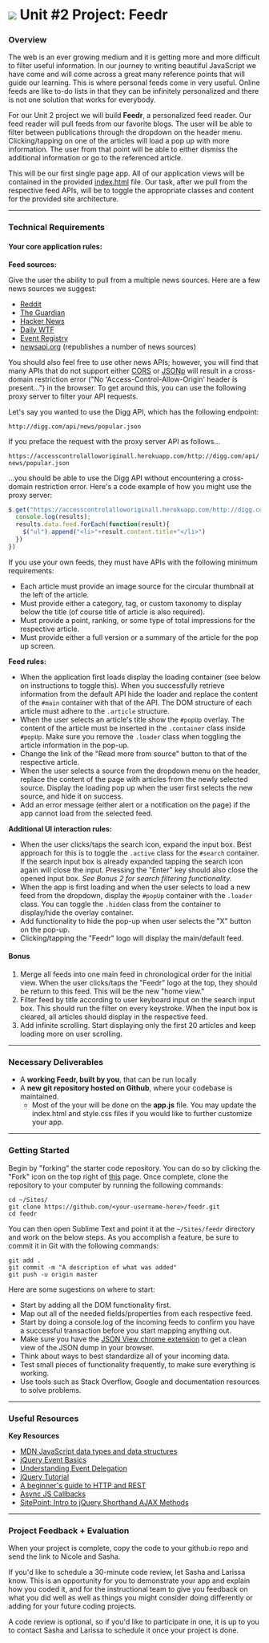 # ![](https://ga-dash.s3.amazonaws.com/production/assets/logo-9f88ae6c9c3871690e33280fcf557f33.png) Unit #2 Project: Feedr

### Overview

The web is an ever growing medium and it is getting more and more difficult
to filter useful information. In our journey to writing beautiful JavaScript we
have come and will come across a great many reference points that will guide our
learning. This is where personal feeds come in very useful. Online feeds are
like to-do lists in that they can be infinitely personalized and there is not
one solution that works for everybody.

For our Unit 2 project we will build __Feedr__, a personalized feed reader. Our
feed reader will pull feeds from our favorite blogs. The user will be able to
filter between publications through the dropdown on the header menu.
Clicking/tapping on one of the articles will load a pop up with more
information. The user from that point will be able to either dismiss the
additional information or go to the referenced article.

This will be our first single page app. All of our application views will be
contained in the provided [index.html](index.html) file. Our task, after we pull from the
respective feed APIs, will be to toggle the appropriate classes and content for
the provided site architecture.

---

### Technical Requirements

#### Your core application rules:

__Feed sources:__

Give the user the ability to pull from a multiple news sources. Here are a few news sources we suggest:

- [Reddit](https://www.reddit.com/dev/api)
- [The Guardian](http://open-platform.theguardian.com/access/) 
- [Hacker News](https://github.com/HackerNews/API)
- [Daily WTF](http://thedailywtf.com/articles/tdwtf-api)
- [Event Registry](https://eventregistry.org)
- [newsapi.org](https://newsapi.org) (republishes a number of news sources)

You should also feel free to use other news APIs; however, you will find that many APIs that do not support either [CORS](https://en.wikipedia.org/wiki/Cross-origin_resource_sharing) or [JSONp](https://en.wikipedia.org/wiki/JSONP) will result in a cross-domain restriction error ("No 'Access-Control-Allow-Origin' header is present...") in the browser. To get around this, you can use the following proxy server to filter your API requests.

Let's say you wanted to use the Digg API, which has the following endpoint:

`http://digg.com/api/news/popular.json`

If you preface the request with the proxy server API as follows...

`https://accesscontrolalloworiginall.herokuapp.com/http://digg.com/api/news/popular.json`

...you should be able to use the Digg API without encountering a cross-domain restriction error. Here's a code example of how you might use the proxy server:

```js
$.get("https://accesscontrolalloworiginall.herokuapp.com/http://digg.com/api/news/popular.json", function(results){
  console.log(results);
  results.data.feed.forEach(function(result){
    $("ul").append("<li>"+result.content.title+"</li>")
  })
})
```

If you use your own feeds, they must have APIs with the following minimum
requirements:

- Each article must provide an image source for the circular thumbnail at the
  left of the article.
- Must provide either a category, tag, or custom taxonomy to display below the
  title (of course title of article is also required).
- Must provide a point, ranking, or some type of total impressions for the
  respective article.
- Must provide either a full version or a summary of the article for the pop up
  screen.

__Feed rules:__

- When the application first loads display the loading container (see below on
  instructions to toggle this). When you successfully retrieve information from
  the default API hide the loader and replace the content of the `#main`
  container with that of the API. The DOM structure of each article must adhere
  to the `.article` structure.
- When the user selects an article's title show the `#popUp` overlay. The
  content of the article must be inserted in the `.container` class inside
  `#popUp`. Make sure you remove the `.loader` class when toggling the article
  information in the pop-up.
- Change the link of the "Read more from source" button to that of the
  respective article.
- When the user selects a source from the dropdown menu on the header, replace
  the content of the page with articles from the newly selected source. Display
  the loading pop up when the user first selects the new source, and hide it on
  success.
- Add an error message (either alert or a notification on the page) if the app
  cannot load from the selected feed.

__Additional UI interaction rules:__

- When the user clicks/taps the search icon, expand the input box. Best approach
  for this is to toggle the `.active` class for the `#search` container. If the
  search input box is already expanded tapping the search icon again will close
  the input. Pressing the "Enter" key should also close the opened input box.
  _See Bonus 2 for search filtering functionality._
- When the app is first loading and when the user selects to load a new feed
  from the dropdown, display the `#popUp` container with the `.loader` class.
  You can toggle the `.hidden` class from the container to display/hide the
  overlay container.
- Add functionality to hide the pop-up when user selects the "X" button on the
  pop-up.
- Clicking/tapping the "Feedr" logo will display the main/default feed.


#### Bonus

1. Merge all feeds into one main feed in chronological order for the initial
   view. When the user clicks/taps the "Feedr" logo at the top, they should be
   return to this feed. This will be the new "home view."
2. Filter feed by title according to user keyboard input on the search input
   box. This should run the filter on every keystroke. When the input box is
   cleared, all articles should display in the respective feed.
3. Add infinite scrolling. Start displaying only the first 20 articles and keep
   loading more on user scrolling.

---

### Necessary Deliverables

* A __working Feedr, built by you__, that can be run locally
* A __new git repository hosted on Github__, where your codebase is maintained.
  - Most of the your will be done on the __app.js__ file. You may update
  the index.html and style.css files if you would like to further customize your
  app.

---

### Getting Started

Begin by "forking" the starter code repository. You can do so by clicking the "Fork" icon on
the top right of [this](https://github.com/generalassembly-studio/JS-Unit-2-Project-Starter-Code) page. Once
complete, clone the repository to your computer by running the following
commands:

```
cd ~/Sites/
git clone https://github.com/<your-username-here>/feedr.git
cd feedr
```

You can then open Sublime Text and point it at the `~/Sites/feedr` directory and
work on the below steps. As you accomplish a feature, be sure to commit it in
Git with the following commands:

```
git add .
git commit -m "A description of what was added"
git push -u origin master
```

Here are some sugestions on where to start:

- Start by adding all the DOM functionality first.
- Map out all of the needed fields/properties from each respective feed.
- Start by doing a console.log of the incoming feeds to confirm you have a
  successful transaction before you start mapping anything out.
- Make sure you have the [JSON View chrome extension](https://chrome.google.com/webstore/detail/jsonview/chklaanhfefbnpoihckbnefhakgolnmc?hl=en)
  to get a clean view of the JSON dump in your browser.
- Think about ways to best standardize all of your incoming data.
- Test small pieces of functionality frequently, to make sure everything is
  working.
- Use tools such as Stack Overflow, Google and documentation resources to solve
  problems.

---

### Useful Resources

**Key Resources**

- [MDN JavaScript data types and data structures](https://developer.mozilla.org/en-US/docs/Web/JavaScript/Data_structures)
- [jQuery Event Basics](https://learn.jquery.com/events/event-basics/)
- [Understanding Event Delegation](http://learn.jquery.com/events/event-delegation/)
- [jQuery Tutorial](http://tutorials.jenkov.com/jquery/index.html#jquery-version-used-in-this-tutorial)
- [A beginner's guide to HTTP and REST](http://code.tutsplus.com/tutorials/a-beginners-guide-to-http-and-rest--net-16340)
- [Async JS Callbacks](http://sporto.github.io/blog/2012/12/09/callbacks-listeners-promises/)
- [SitePoint: Intro to jQuery Shorthand AJAX Methods](http://www.sitepoint.com/introduction-jquery-shorthand-ajax-methods/)

---

### Project Feedback + Evaluation

When your project is complete, copy the code to your github.io repo and send the link to Nicole and Sasha.

If you'd like to schedule a 30-minute code review, let Sasha and Larissa know. This is an opportunity for you to demonstrate your app and explain how you coded it, and for the instructional team to give you feedback on what you did well as well as things you might consider doing differently or adding for your future coding projects. 

A code review is optional, so if you'd like to participate in one, it is up to you to contact Sasha and Larissa to schedule it once your project is done.